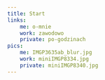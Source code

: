```yaml
---
title: Start
links:
    me: o-mnie
    work: zawodowo
    private: po-godzinach
pics:
    me: IMGP3635ab_blur.jpg
    work: miniIMGP8334.jpg
    private: miniIMGP8340.jpg
---
```


